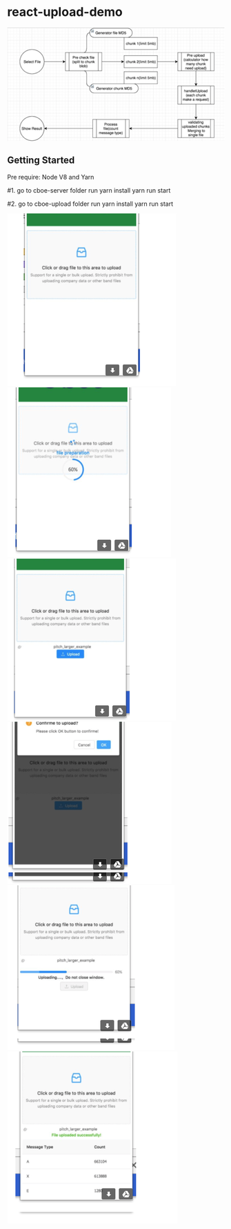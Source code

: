 # react-upload-demo

![Process flow](./upload-flow.png)

## Getting Started

Pre require: Node V8 and Yarn

#1. go to cboe-server folder run
    yarn install
    yarn run start

#2. go to cboe-upload folder run
    yarn install
    yarn run start
    
![Screen Shot](./screenshot1.png)
![Screen Shot](./screenshot2.png)
![Screen Shot](./screenshot3.png)
![Screen Shot](./screenshot4.png)
![Screen Shot](./screenshot5.png)
![Screen Shot](./screenshot6.png)
